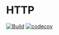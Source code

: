 # HTTP

[![Build](https://github.com/superdispatch/http/workflows/main/badge.svg?branch=master)](https://github.com/superdispatch/http/actions)
[![codecov](https://codecov.io/gh/superdispatch/http/branch/master/graph/badge.svg)](https://codecov.io/gh/superdispatch/http)
